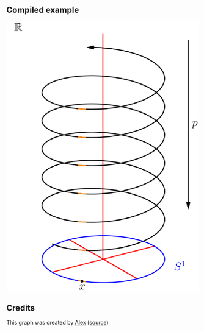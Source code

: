 Compiled example
----------------
![Example](topology-r-spiral-covering-s.png)

Credits
-------

This graph was created by [Alex](http://tex.stackexchange.com/users/22467/alex) ([source](http://tex.stackexchange.com/a/149706/5645))

